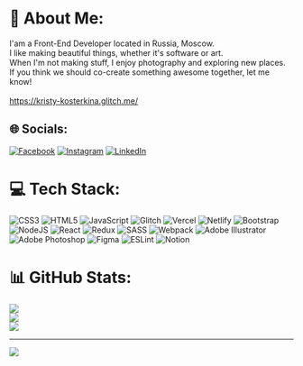# 💫 About Me:
I'am a Front-End Developer located in Russia, Moscow. <br>I like making beautiful things, whether it's software or art.<br>When I'm not making stuff, I enjoy photography and exploring new places. <br>If you think we should co-create something awesome together, let me know!<br><br>https://kristy-kosterkina.glitch.me/


## 🌐 Socials:
[![Facebook](https://img.shields.io/badge/Facebook-%231877F2.svg?logo=Facebook&logoColor=white)](https://facebook.com/https://www.facebook.com/kristina.kostyor) [![Instagram](https://img.shields.io/badge/Instagram-%23E4405F.svg?logo=Instagram&logoColor=white)](https://instagram.com/https://www.instagram.com/kostyor/) [![LinkedIn](https://img.shields.io/badge/LinkedIn-%230077B5.svg?logo=linkedin&logoColor=white)](https://linkedin.com/in/https://www.linkedin.com/in/%D0%BA%D1%80%D0%B8%D1%81%D1%82%D0%B8%D0%BD%D0%B0-%D0%BA%D0%BE%D1%81%D1%82%D0%B5%D1%80%D0%BA%D0%B8%D0%BD%D0%B0-79749222a/?locale=en_US) 

# 💻 Tech Stack:
![CSS3](https://img.shields.io/badge/css3-%231572B6.svg?style=for-the-badge&logo=css3&logoColor=white) ![HTML5](https://img.shields.io/badge/html5-%23E34F26.svg?style=for-the-badge&logo=html5&logoColor=white) ![JavaScript](https://img.shields.io/badge/javascript-%23323330.svg?style=for-the-badge&logo=javascript&logoColor=%23F7DF1E) ![Glitch](https://img.shields.io/badge/glitch-%233333FF.svg?style=for-the-badge&logo=glitch&logoColor=white) ![Vercel](https://img.shields.io/badge/vercel-%23000000.svg?style=for-the-badge&logo=vercel&logoColor=white) ![Netlify](https://img.shields.io/badge/netlify-%23000000.svg?style=for-the-badge&logo=netlify&logoColor=#00C7B7) ![Bootstrap](https://img.shields.io/badge/bootstrap-%23563D7C.svg?style=for-the-badge&logo=bootstrap&logoColor=white) ![NodeJS](https://img.shields.io/badge/node.js-6DA55F?style=for-the-badge&logo=node.js&logoColor=white) ![React](https://img.shields.io/badge/react-%2320232a.svg?style=for-the-badge&logo=react&logoColor=%2361DAFB) ![Redux](https://img.shields.io/badge/redux-%23593d88.svg?style=for-the-badge&logo=redux&logoColor=white) ![SASS](https://img.shields.io/badge/SASS-hotpink.svg?style=for-the-badge&logo=SASS&logoColor=white) ![Webpack](https://img.shields.io/badge/webpack-%238DD6F9.svg?style=for-the-badge&logo=webpack&logoColor=black) ![Adobe Illustrator](https://img.shields.io/badge/adobeillustrator-%23FF9A00.svg?style=for-the-badge&logo=adobeillustrator&logoColor=white) ![Adobe Photoshop](https://img.shields.io/badge/adobephotoshop-%2331A8FF.svg?style=for-the-badge&logo=adobephotoshop&logoColor=white) 	![Figma](https://img.shields.io/badge/figma-%23F24E1E.svg?style=for-the-badge&logo=figma&logoColor=white) ![ESLint](https://img.shields.io/badge/ESLint-4B3263?style=for-the-badge&logo=eslint&logoColor=white) ![Notion](https://img.shields.io/badge/Notion-%23000000.svg?style=for-the-badge&logo=notion&logoColor=white)
# 📊 GitHub Stats:
![](https://github-readme-stats.vercel.app/api?username=KristyKostyor&theme=tokyonight&hide_border=true&include_all_commits=true&count_private=false)<br/>
![](https://github-readme-streak-stats.herokuapp.com/?user=KristyKostyor&theme=tokyonight&hide_border=true)<br/>
![](https://github-readme-stats.vercel.app/api/top-langs/?username=KristyKostyor&theme=tokyonight&hide_border=true&include_all_commits=true&count_private=false&layout=compact)

---
[![](https://visitcount.itsvg.in/api?id=KristyKostyor&icon=0&color=6)](https://visitcount.itsvg.in)

<!-- Proudly created with GPRM ( https://gprm.itsvg.in ) -->
